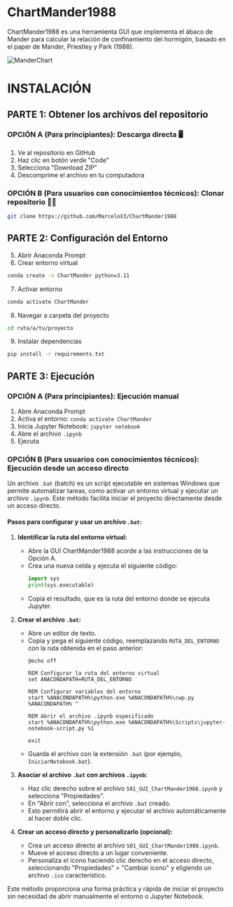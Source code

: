 # ChartMander1988
ChartMander1988 es una herramienta GUI que implementa el ábaco de Mander para calcular la relación de confinamiento del hormigón, basado en el paper de Mander, Priestley y Park (1988). 

![ManderChart](Mander.gif)

# INSTALACIÓN

## PARTE 1: Obtener los archivos del repositorio

### OPCIÓN A (Para principiantes): Descarga directa 🖥️
1. Ve al repositorio en GitHub
2. Haz clic en botón verde "Code"
3. Selecciona "Download ZIP"
4. Descomprime el archivo en tu computadora

### OPCIÓN B (Para usuarios con conocimientos técnicos): Clonar repositorio 👨‍💻
```bash
git clone https://github.com/MarceloX3/ChartMander1988
```

## PARTE 2: Configuración del Entorno
5. Abrir Anaconda Prompt
6. Crear entorno virtual
```bash
conda create -n ChartMander python=3.11
```
7. Activar entorno
```bash
conda activate ChartMander
```
8. Navegar a carpeta del proyecto
```bash
cd ruta/a/tu/proyecto
```
9. Instalar dependencias
```bash
pip install -r requirements.txt
```

## PARTE 3: Ejecución

### OPCIÓN A (Para principiantes): Ejecución manual
1. Abre Anaconda Prompt
2. Activa el entorno: `conda activate ChartMander`
3. Inicia Jupyter Notebook: `jupyter notebook`
4. Abre el archivo `.ipynb`
5. Ejecuta

### OPCIÓN B (Para usuarios con conocimientos técnicos): Ejecución desde un acceso directo

Un archivo `.bat` (batch) es un script ejecutable en sistemas Windows que permite automatizar tareas, como activar un entorno virtual y ejecutar un archivo `.ipynb`. Este método facilita iniciar el proyecto directamente desde un acceso directo.

#### Pasos para configurar y usar un archivo `.bat`:

1. **Identificar la ruta del entorno virtual:**
   - Abre la GUI ChartMander1988 acorde a las instrucciones de la Opción A.
   - Crea una nueva celda y ejecuta el siguiente código:
     ```python
     import sys
     print(sys.executable)
     ```
   - Copia el resultado, que es la ruta del entorno donde se ejecuta Jupyter.

2. **Crear el archivo `.bat`:**
   - Abre un editor de texto.
   - Copia y pega el siguiente código, reemplazando `RUTA_DEL_ENTORNO` con la ruta obtenida en el paso anterior:
     ```batch
     @echo off

     REM Configurar la ruta del entorno virtual
     set ANACONDAPATH=RUTA_DEL_ENTORNO

     REM Configurar variables del entorno
     start %ANACONDAPATH%\python.exe %ANACONDAPATH%\cwp.py %ANACONDAPATH% ^

     REM Abrir el archivo .ipynb especificado
     start %ANACONDAPATH%\python.exe %ANACONDAPATH%\Scripts\jupyter-notebook-script.py %1

     exit
     ```
   - Guarda el archivo con la extensión `.bat` (por ejemplo, `IniciarNotebook.bat`).

3. **Asociar el archivo `.bat` con archivos `.ipynb`:**
   - Haz clic derecho sobre el archivo `S01_GUI_ChartMander1988.ipynb` y selecciona "Propiedades".
   - En "Abrir con", selecciona el archivo `.bat` creado.
   - Esto permitirá abrir el entorno y ejecutar el archivo automáticamente al hacer doble clic.

4. **Crear un acceso directo y personalizarlo (opcional):**
   - Crea un acceso directo al archivo `S01_GUI_ChartMander1988.ipynb`.
   - Mueve el acceso directo a un lugar conveniente.
   - Personaliza el icono haciendo clic derecho en el acceso directo, seleccionando "Propiedades" > "Cambiar icono" y eligiendo un archivo `.ico` característico.

Este método proporciona una forma práctica y rápida de iniciar el proyecto sin necesidad de abrir manualmente el entorno o Jupyter Notebook.

